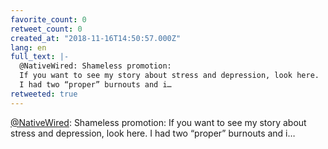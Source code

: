 ```yaml
---
favorite_count: 0
retweet_count: 0
created_at: "2018-11-16T14:50:57.000Z"
lang: en
full_text: |-
  @NativeWired: Shameless promotion:
  If you want to see my story about stress and depression, look here.
  I had two “proper” burnouts and i…
retweeted: true
---
```


[@NativeWired](https://twitter.com/NativeWired): Shameless promotion: If you
want to see my story about stress and depression, look here. I had two “proper”
burnouts and i…
